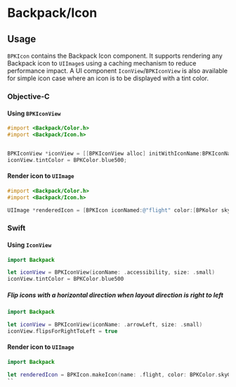 # Backpack/Icon

## Usage

`BPKIcon` contains the Backpack Icon component. It supports rendering any Backpack icon to `UIImage`s using a caching mechanism to reduce performance impact. A UI component `IconView`/`BPKIconView` is also available for simple icon case where an icon is to be displayed with a tint color.

### Objective-C

#### Using `BPKIconView`

```objective-c
#import <Backpack/Color.h>
#import <Backpack/Icon.h>


BPKIconView *iconView = [[BPKIconView alloc] initWithIconName:BPKIconNameAccessibility size:BPKIconSizeLarge];
iconView.tintColor = BPKColor.blue500;
```

#### Render icon to `UIImage`

```objective-c
#import <Backpack/Color.h>
#import <Backpack/Icon.h>

UIImage *renderedIcon = [BPKIcon iconNamed:@"flight" color:[BPKolor skyGray] size:BPKIconSizeSmall];
```

### Swift

#### Using `IconView`

```swift
import Backpack

let iconView = BPKIconView(iconName: .accessibility, size: .small)
iconView.tintColor = BPKColor.blue500
```

##### Flip icons with a horizontal direction when layout direction is right to left

```swift
import Backpack

let iconView = BPKIconView(iconName: .arrowLeft, size: .small)
iconView.flipsForRightToLeft = true
```

#### Render icon to `UIImage`

```swift
import Backpack

let renderedIcon = BPKIcon.makeIcon(name: .flight, color: BPKColor.skyGray, size:.small)
``

